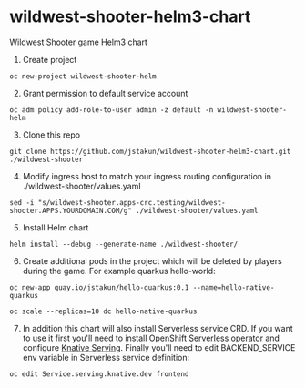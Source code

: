 # wildwest-shooter-helm3-chart
Wildwest Shooter game Helm3 chart

1. Create project 

```
oc new-project wildwest-shooter-helm
```

2. Grant permission to default service account 

```
oc adm policy add-role-to-user admin -z default -n wildwest-shooter-helm
```

3. Clone this repo 

```
git clone https://github.com/jstakun/wildwest-shooter-helm3-chart.git ./wildwest-shooter
```

4. Modify ingress host to match your ingress routing configuration in ./wildwest-shooter/values.yaml

```
sed -i "s/wildwest-shooter.apps-crc.testing/wildwest-shooter.APPS.YOURDOMAIN.COM/g" ./wildwest-shooter/values.yaml
```

5. Install Helm chart 

```
helm install --debug --generate-name ./wildwest-shooter/
```

6. Create additional pods in the project which will be deleted by players during the game. For example quarkus hello-world:

```
oc new-app quay.io/jstakun/hello-quarkus:0.1 --name=hello-native-quarkus

oc scale --replicas=10 dc hello-native-quarkus
```

7. In addition this chart will also install Serverless service CRD. If you want to use it first you'll need to install [OpenShift Serverless 
       operator](https://docs.openshift.com/container-platform/4.3/serverless/installing_serverless/installing-openshift-serverless.html) and configure [Knative Serving](https://docs.openshift.com/container-platform/4.3/serverless/installing_serverless/installing-knative-serving.html). Finally you'll need to edit BACKEND_SERVICE env variable in Serverless service definition:
```     
oc edit Service.serving.knative.dev frontend
```

